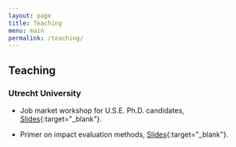 ```yaml
---
layout: page
title: Teaching
menu: main
permalink: /teaching/
---
```



## Teaching

### Utrecht University

- Job market workshop for U.S.E. Ph.D. candidates, [Slides](https:\\jacopoto.github.io\assets\pres_phd_wrkshop\use_jm_wrksop.html){:target="_blank"}.

- Primer on impact evaluation methods, [Slides](https:\\jacopoto.github.io\assets\pres_phd_wrkshop\use_jm_wrksop.html){:target="_blank"}.

